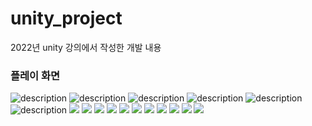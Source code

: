 # unity_project

2022년 unity 강의에서 작성한 개발 내용

### 플레이 화면

<img src="readmeImage/play0.PNG" alt="description">
<img src="readmeImage/play1.PNG" alt="description">
<img src="readmeImage/play2.PNG" alt="description">
<img src="readmeImage/play3.PNG" alt="description">
<img src="readmeImage/play4.PNG" alt="description">
<img src="readmeImage/슬라이드3.PNG" alt="description">
<img src="readmeImage/슬라이드4.PNG">
<img src="readmeImage/슬라이드5.PNG">
<img src="readmeImage/슬라이드6.PNG">
<img src="readmeImage/슬라이드7.PNG">
<img src="readmeImage/슬라이드8.PNG">
<img src="readmeImage/슬라이드9.PNG">
<img src="readmeImage/슬라이드10.PNG">
<img src="readmeImage/슬라이드11.PNG">
<img src="readmeImage/슬라이드12.PNG">
<img src="readmeImage/슬라이드13.PNG">
<img src="readmeImage/슬라이드14.PNG">